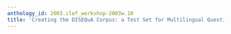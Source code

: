 ```yaml
---
anthology_id: 2003.clef_workshop-2003w.10
title: 'Creating the DISEQuA Corpus: a Test Set for Multilingual Question Answering'
---
```

